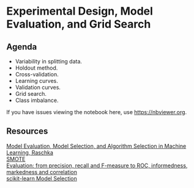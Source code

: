 # Experimental Design, Model Evaluation, and Grid Search

## Agenda

- Variability in splitting data.  
- Holdout method.  
- Cross-validation.  
- Learning curves.  
- Validation curves.  
- Grid search.  
- Class imbalance.  

If you have issues viewing the notebook here, use https://nbviewer.org.

## Resources
[Model Evaluation, Model Selection, and Algorithm Selection in Machine Learning, Raschka](https://arxiv.org/abs/1811.12808)
<br>[SMOTE](https://arxiv.org/pdf/1106.1813.pdf)
<br>[Evaluation: from precision, recall and F-measure to ROC, informedness, markedness and correlation](https://arxiv.org/abs/2010.16061)
<br>[scikit-learn Model Selection](https://scikit-learn.org/stable/model_selection.html)
